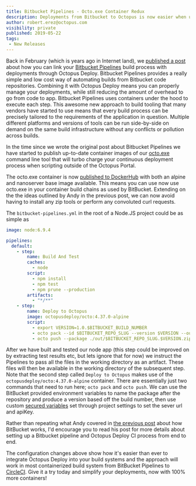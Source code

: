 ```yaml
---
title: Bitbucket Pipelines - Octo.exe Container Redux
description: Deployments from Bitbucket to Octopus is now easier when using Containers
author: robert.erez@octopus.com
visibility: private
published: 2019-05-22
tags:
 - New Releases
---
```


Back in February (which is years ago in Internet land), we [published a post](https://octopus.com/blog/continuous-delivery-bitbucket-pipelines) about how you can link your [Bitbucket Pipelines](https://bitbucket.org/product/features/pipelines) build process with deployments through Octopus Deploy. Bitbucket Pipelines provides a really simple and low cost way of automating builds from Bitbucket code repositories. Combining it with Octopus Deploy means you can properly manage your deployments, while still reducing the amount of overhead to go from code to app. Bitbucket Pipelines uses containers under the hood to execute each step. This awesome new approach to build tooling that many vendors have started to use means that every build process can be precisely tailored to the requirements of the application in question. Multiple different platforms and versions of tools can be run side-by-side on demand on the same build infrastructure without any conflicts or pollution across builds.

 In the time since we wrote the original post about Bitbucket Pipelines we have started to publish up-to-date container images of our [octo.exe](https://octopus.com/docs/api-and-integration/octo.exe-command-line) command line tool that will turbo charge your continuous deployment process when scripting outside of the Octopus Portal.

The octo.exe container is now [published to DockerHub](https://hub.docker.com/r/octopusdeploy/octo/) with both an alpine and nanoserver base image available. This means you can use now use octo.exe in your container build chains as used by BitBucket. Extending on the the ideas outlined by Andy in the previous post, we can now avoid having to install any zip tools or perform any convoluted curl requests.

The `bitbucket-pipelines.yml` in the root of a Node.JS project could be as simple as

```yml
image: node:6.9.4

pipelines:
  default:
    - step:
        name: Build And Test
        caches:
          - node
        script:
          - npm install
          - npm test
          - npm prune --production
        artifacts:
          - "*/**"
    - step:
        name: Deploy to Octopus
        image: octopusdeploy/octo:4.37.0-alpine
        script:
          - export VERSION=1.0.$BITBUCKET_BUILD_NUMBER
          - octo pack --id $BITBUCKET_REPO_SLUG --version $VERSION --outFolder ./out --format zip 
          - octo push --package ./out/$BITBUCKET_REPO_SLUG.$VERSION.zip  --server $OCTOPUS_SERVER --apiKey $OCTOPUS_APIKEY
```

After we have built and tested our node app (this step could be improved on by extracting test results etc, but lets ignore that for now) we instruct the Pipelines to pass all the files in the working directory as an artifact. These files will then be available in the working directory of the subsequent step. Note that the second step called `Deploy to Octopus` makes use of the `octopusdeploy/octo:4.37.0-alpine` container. There are essentially just two commands that need to run here; `octo pack` and `octo push`. We can use the BitBucket provided environment variables to name the package after the repository and produce a version based off the build number, then use custom [secured variables](https://confluence.atlassian.com/bitbucket/environment-variables-794502608.html) set through project settings to set the sever url and apiKey.

Rather than repeating what Andy covered in [the previous post](https://octopus.com/blog/continuous-delivery-bitbucket-pipelines) about how BitBucket works, I'd encourage you to read his post for more details about setting up a Bitbucket pipeline and Octopus Deploy CI process from end to end.

The configuration changes above show how it's easier than ever to integrate Octopus Deploy into your build systems and the approach will work in most containerized build system from BitBucket Pipelines to [CircleCI](https://circleci.com). Give it a try today and simplify your deployments, now with 100% more containers!